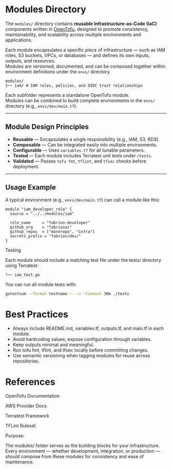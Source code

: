 # Modules Directory

The `modules/` directory contains **reusable Infrastructure-as-Code (IaC)** components written in [OpenTofu](https://opentofu.org), designed to promote consistency, maintainability, and scalability across multiple environments and applications.

Each module encapsulates a specific piece of infrastructure — such as IAM roles, S3 buckets, VPCs, or databases — and defines its own inputs, outputs, and resources.  
Modules are versioned, documented, and can be composed together within environment definitions under the `envs/` directory.

```
modules/
├── iam/ # IAM roles, policies, and OIDC trust relationships
```

Each subfolder represents a standalone OpenTofu module.  
Modules can be combined to build complete environments in the `envs/` directory (e.g., `envs/dev/main.tf`).

---

##  Module Design Principles

- **Reusable** — Encapsulates a single responsibility (e.g., IAM, S3, RDS).
- **Composable** — Can be integrated easily into multiple environments.
- **Configurable** — Uses `variables.tf` for all tunable parameters.
- **Tested** — Each module includes Terratest unit tests under `/tests`.
- **Validated** — Passes `tofu fmt`, `tflint`, and `tfsec` checks before deployment.

---

##  Usage Example

A typical environment (e.g., `envs/dev/main.tf`) can call a module like this:

```hcl
module "iam_developer_role" {
  source = "../../modules/iam"

  role_name     = "fabrion-developer"
  github_org    = "fabrionai"
  github_repos  = ["monorepo", "infra"]
  secrets_prefix = "fabrion/dev/"
}
```
Testing

Each module should include a matching test file under the tests/ directory using Terratest:

```tests/
└── iam_test.go
```

You can run all module tests with:

```bash
gotestsum --format testname -- -v -timeout 30m ./tests
```
# Best Practices

* Always include README.md, variables.tf, outputs.tf, and main.tf in each module.
* Avoid hardcoding values; expose configuration through variables.
* Keep outputs minimal and meaningful.
* Run tofu fmt, tflint, and tfsec locally before committing changes.
* Use semantic versioning when tagging modules for reuse across repositories.

# References

OpenTofu Documentation

AWS Provider Docs

Terratest Framework

TFLint Ruleset

Purpose:

The modules/ folder serves as the building blocks for your infrastructure.
Every environment — whether development, integration, or production — should compose from these modules for consistency and ease of maintenance.
